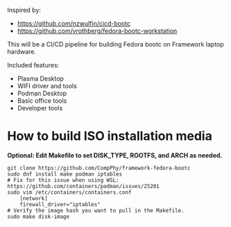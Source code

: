 Inspired by:
* https://github.com/nzwulfin/cicd-bootc
* https://github.com/vrothberg/fedora-bootc-workstation

This will be a CI/CD pipeline for building Fedora bootc on Framework laptop hardware.

Included features:
* Plasma Desktop
* WIFI driver and tools
* Podman Desktop
* Basic office tools
* Developer tools

How to build ISO installation media
============================
**Optional:  Edit Makefile to set DISK_TYPE, ROOTFS, and ARCH as needed.**

```
git clone https://github.com/CompPhy/framework-fedora-bootc
sudo dnf install make podman iptables
# Fix for this issue when using WSL:  https://github.com/containers/podman/issues/25201
sudo vim /etc/containers/containers.conf
    [network]
    firewall_driver="iptables"
# Verify the image hash you want to pull in the Makefile.
sudo make disk-image
```
